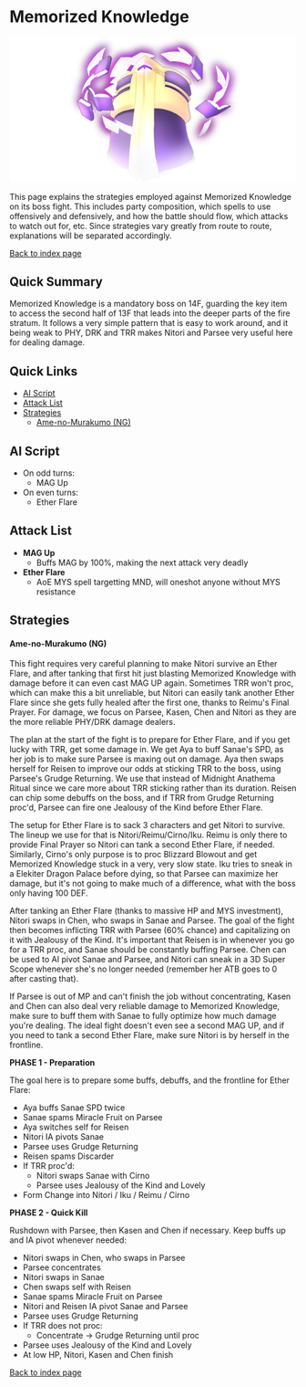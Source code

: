 # Memorized Knowledge

![](img/knowledge.png)

This page explains the strategies employed against Memorized Knowledge on its boss fight. This includes party composition, which spells to use offensively and defensively, and how the battle should flow, which attacks to watch out for, etc. Since strategies vary greatly from route to route, explanations will be separated accordingly.

[Back to index page](../index.md)

## Quick Summary

Memorized Knowledge is a mandatory boss on 14F, guarding the key item to access the second half of 13F that leads into the deeper parts of the fire stratum. It follows a very simple pattern that is easy to work around, and it being weak to PHY, DRK and TRR makes Nitori and Parsee very useful here for dealing damage.

## Quick Links
* [AI Script](#script)
* [Attack List](#attacks)
* [Strategies](#strats)
	* [Ame-no-Murakumo (NG)](#ng-murakumo)

## <a id="script"></a>AI Script

* On odd turns:
	* MAG Up
* On even turns:
	* Ether Flare

## <a id="attacks"></a>Attack List

* **MAG Up**
	* Buffs MAG by 100%, making the next attack very deadly
* **Ether Flare**
	* AoE MYS spell targetting MND, will oneshot anyone without MYS resistance

## <a id="strats"></a>Strategies

#### <a id="ng-murakumo"></a>Ame-no-Murakumo (NG)

This fight requires very careful planning to make Nitori survive an Ether Flare, and after tanking that first hit just blasting Memorized Knowledge with damage before it can even cast MAG UP again. Sometimes TRR won't proc, which can make this a bit unreliable, but Nitori can easily tank another Ether Flare since she gets fully healed after the first one, thanks to Reimu's Final Prayer. For damage, we focus on Parsee, Kasen, Chen and Nitori as they are the more reliable PHY/DRK damage dealers.

The plan at the start of the fight is to prepare for Ether Flare, and if you get lucky with TRR, get some damage in. We get Aya to buff Sanae's SPD, as her job is to make sure Parsee is maxing out on damage. Aya then swaps herself for Reisen to improve our odds at sticking TRR to the boss, using Parsee's Grudge Returning. We use that instead of Midnight Anathema Ritual since we care more about TRR sticking rather than its duration. Reisen can chip some debuffs on the boss, and if TRR from Grudge Returning proc'd, Parsee can fire one Jealousy of the Kind before Ether Flare.

The setup for Ether Flare is to sack 3 characters and get Nitori to survive. The lineup we use for that is Nitori/Reimu/Cirno/Iku. Reimu is only there to provide Final Prayer so Nitori can tank a second Ether Flare, if needed. Similarly, Cirno's only purpose is to proc Blizzard Blowout and get Memorized Knowledge stuck in a very, very slow state. Iku tries to sneak in a Elekiter Dragon Palace before dying, so that Parsee can maximize her damage, but it's not going to make much of a difference, what with the boss only having 100 DEF.

After tanking an Ether Flare (thanks to massive HP and MYS investment), Nitori swaps in Chen, who swaps in Sanae and Parsee. The goal of the fight then becomes inflicting TRR with Parsee (60% chance) and capitalizing on it with Jealousy of the Kind. It's important that Reisen is in whenever you go for a TRR proc, and Sanae should be constantly buffing Parsee. Chen can be used to AI pivot Sanae and Parsee, and Nitori can sneak in a 3D Super Scope whenever she's no longer needed (remember her ATB goes to 0 after casting that).

If Parsee is out of MP and can't finish the job without concentrating, Kasen and Chen can also deal very reliable damage to Memorized Knowledge, make sure to buff them with Sanae to fully optimize how much damage you're dealing. The ideal fight doesn't even see a second MAG UP, and if you need to tank a second Ether Flare, make sure Nitori is by herself in the frontline.

**PHASE 1 - Preparation**

The goal here is to prepare some buffs, debuffs, and the frontline for Ether Flare:

* Aya buffs Sanae SPD twice
* Sanae spams Miracle Fruit on Parsee
* Aya switches self for Reisen
* Nitori IA pivots Sanae
* Parsee uses Grudge Returning
* Reisen spams Discarder
* If TRR proc'd:
	* Nitori swaps Sanae with Cirno
	* Parsee uses Jealousy of the Kind and Lovely
* Form Change into Nitori / Iku / Reimu / Cirno

**PHASE 2 - Quick Kill**

Rushdown with Parsee, then Kasen and Chen if necessary. Keep buffs up and IA pivot whenever needed:

* Nitori swaps in Chen, who swaps in Parsee
* Parsee concentrates
* Nitori swaps in Sanae
* Chen swaps self with Reisen
* Sanae spams Miracle Fruit on Parsee
* Nitori and Reisen IA pivot Sanae and Parsee
* Parsee uses Grudge Returning
* If TRR does not proc:
	* Concentrate -> Grudge Returning until proc
* Parsee uses Jealousy of the Kind and Lovely
* At low HP, Nitori, Kasen and Chen finish

[Back to index page](../index.md)

